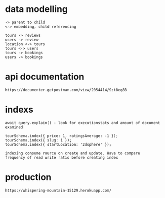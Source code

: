 # data modelling 

    -> parent to child
    <-> embedding, child referencing  

    tours -> reviews 
    users -> review
    location <-> tours
    tours <-> users
    tours -> bookings
    users -> bookings

# api documentation

    https://documenter.getpostman.com/view/2054414/Szt8eq8B

# indexs

    await query.explain() - look for executionstats and amount of document examined

    tourSchema.index({ price: 1, ratingsAverage: -1 });
    tourSchema.index({ slug: 1 });
    tourSchema.index({ startLocation: '2dsphere' });

    indexing consume rource on create and update. Have to compare frequency of read write ratio before creating index
    
# production

    https://whispering-mountain-15129.herokuapp.com/